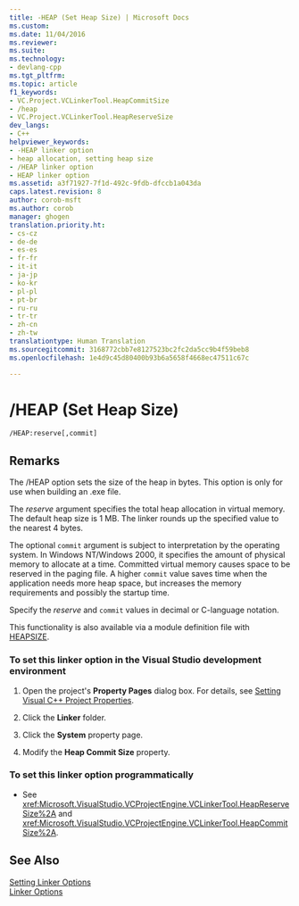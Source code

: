 ```yaml
---
title: -HEAP (Set Heap Size) | Microsoft Docs
ms.custom: 
ms.date: 11/04/2016
ms.reviewer: 
ms.suite: 
ms.technology:
- devlang-cpp
ms.tgt_pltfrm: 
ms.topic: article
f1_keywords:
- VC.Project.VCLinkerTool.HeapCommitSize
- /heap
- VC.Project.VCLinkerTool.HeapReserveSize
dev_langs:
- C++
helpviewer_keywords:
- -HEAP linker option
- heap allocation, setting heap size
- /HEAP linker option
- HEAP linker option
ms.assetid: a3f71927-7f1d-492c-9fdb-dfccb1a043da
caps.latest.revision: 8
author: corob-msft
ms.author: corob
manager: ghogen
translation.priority.ht:
- cs-cz
- de-de
- es-es
- fr-fr
- it-it
- ja-jp
- ko-kr
- pl-pl
- pt-br
- ru-ru
- tr-tr
- zh-cn
- zh-tw
translationtype: Human Translation
ms.sourcegitcommit: 3168772cbb7e8127523bc2fc2da5cc9b4f59beb8
ms.openlocfilehash: 1e4d9c45d80400b93b6a5658f4668ec47511c67c

---
```

# /HEAP (Set Heap Size)
```  
/HEAP:reserve[,commit]  
```  
  
## Remarks  
 The /HEAP option sets the size of the heap in bytes. This option is only for use when building an .exe file.  
  
 The *reserve* argument specifies the total heap allocation in virtual memory. The default heap size is 1 MB. The linker rounds up the specified value to the nearest 4 bytes.  
  
 The optional `commit` argument is subject to interpretation by the operating system. In Windows NT/Windows 2000, it specifies the amount of physical memory to allocate at a time. Committed virtual memory causes space to be reserved in the paging file. A higher `commit` value saves time when the application needs more heap space, but increases the memory requirements and possibly the startup time.  
  
 Specify the *reserve* and `commit` values in decimal or C-language notation.  
  
 This functionality is also available via a module definition file with [HEAPSIZE](../../build/reference/heapsize.md).  
  
### To set this linker option in the Visual Studio development environment  
  
1.  Open the project's **Property Pages** dialog box. For details, see [Setting Visual C++ Project Properties](../../ide/working-with-project-properties.md).  
  
2.  Click the **Linker** folder.  
  
3.  Click the **System** property page.  
  
4.  Modify the **Heap Commit Size** property.  
  
### To set this linker option programmatically  
  
-   See <xref:Microsoft.VisualStudio.VCProjectEngine.VCLinkerTool.HeapReserveSize%2A> and <xref:Microsoft.VisualStudio.VCProjectEngine.VCLinkerTool.HeapCommitSize%2A>.  
  
## See Also  
 [Setting Linker Options](../../build/reference/setting-linker-options.md)   
 [Linker Options](../../build/reference/linker-options.md)


<!--HONumber=Jan17_HO2-->


